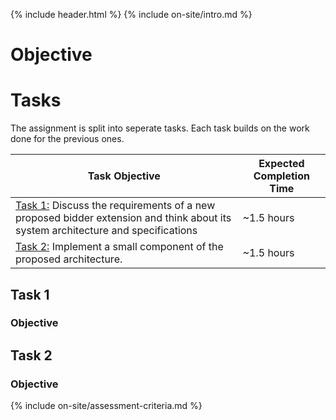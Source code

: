 {% include header.html %}
{% include on-site/intro.md %}

# Objective


# Tasks

The assignment is split into seperate tasks. Each task builds on the work done for the previous ones. 

| Task Objective | Expected Completion Time |
|---|---|
| [Task 1:](#task-1) Discuss the requirements of a new proposed bidder extension and think about its system architecture and specifications | ~1.5 hours |
| [Task 2:](#task-2) Implement a small component of the proposed architecture. | ~1.5 hours |

## Task 1

### Objective


## Task 2

### Objective


{% include on-site/assessment-criteria.md %}

